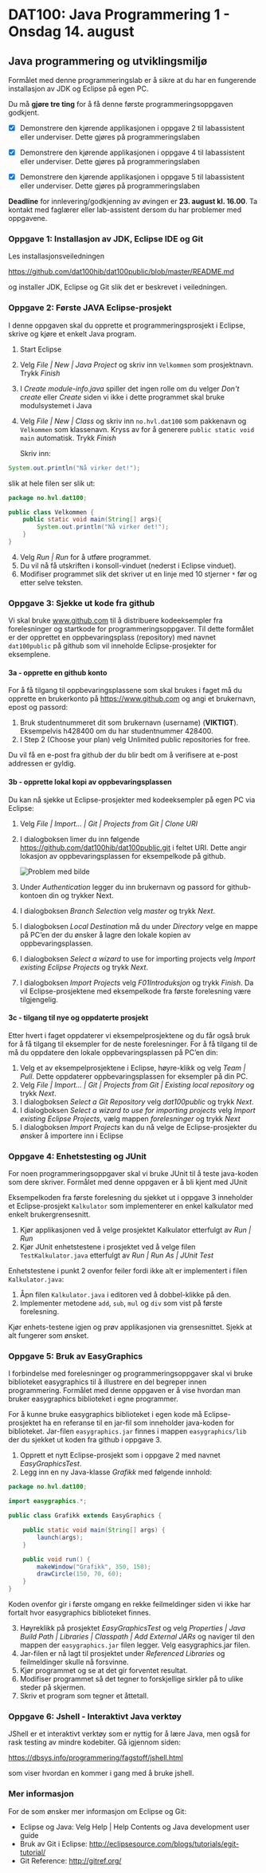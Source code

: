 # DAT100: Java Programmering 1 - Onsdag 14. august

## Java programmering og utviklingsmiljø

Formålet med denne programmeringslab er å sikre at du har en fungerende installasjon av JDK og Eclipse på egen PC.

Du må **gjøre tre ting** for å få denne første programmeringsoppgaven godkjent.

- [x] Demonstrere den kjørende applikasjonen i oppgave 2 til labassistent eller underviser. Dette gjøres på programmeringslaben

- [x] Demonstrere den kjørende applikasjonen i oppgave 4 til labassistent eller underviser. Dette gjøres på programmeringslaben

- [x] Demonstrere den kjørende applikasjonen i oppgave 5 til labassistent eller underviser. Dette gjøres på programmeringslaben

**Deadline** for innlevering/godkjenning av øvingen er **23. august kl. 16.00**.
Ta kontakt med faglærer eller lab-assistent dersom du har problemer med oppgavene.

### Oppgave 1: Installasjon av JDK, Eclipse IDE og Git

Les installasjonsveiledningen

https://github.com/dat100hib/dat100public/blob/master/README.md

og installer  JDK, Eclipse og Git slik det er beskrevet i veiledningen.

### Oppgave 2: Første JAVA Eclipse-prosjekt

I denne oppgaven skal du opprette et programmeringsprosjekt i Eclipse, skrive og kjøre et enkelt Java program.

1.	Start Eclipse
2.	Velg *File | New | Java Project* og skriv inn `Velkommen` som prosjektnavn. Trykk *Finish*
3. 	I *Create module-info.java* spiller det ingen rolle om du velger *Don't create* eller *Create* siden vi ikke i dette programmet skal bruke modulsystemet i Java
4.	Velg *File | New | Class* og skriv inn `no.hvl.dat100` som pakkenavn og `Velkommen` som klassenavn. Kryss av for å generere `public static void main` automatisk. Trykk *Finish*

    Skriv inn:

```java
System.out.println("Nå virker det!");
```

slik at hele filen ser slik ut:

```java
package no.hvl.dat100;

public class Velkommen {
    public static void main(String[] args){
    	System.out.println("Nå virker det!");
    }
}
```

4.	Velg *Run | Run* for å utføre programmet.
5.	Du vil nå få utskriften i konsoll-vinduet (nederst i Eclipse vinduet).
6.	Modifiser programmet slik det skriver ut en linje med 10 stjerner `*` før og etter selve teksten.

### Oppgave 3: Sjekke ut kode fra github

Vi skal bruke www.github.com til å distribuere kodeeksempler fra forelesninger og startkode for programmeringsoppgaver. Til dette formålet er der opprettet en oppbevaringsplass (repository) med navnet `dat100public` på github som vil inneholde Eclipse-prosjekter for eksemplene.

#### 3a - opprette en github konto

For å få tilgang til oppbevaringsplassene som skal brukes i faget må du opprette en brukerkonto på https://www.github.com og angi et brukernavn, epost og passord:

1. Bruk studentnummeret dit som brukernavn (username) (**VIKTIGT**). Eksempelvis h428400 om du har studentnummer 428400.
2. I Step 2 (Choose your plan) velg Unlimited public repositories for free.

Du vil få en e-post fra github der du blir bedt om å verifisere at e-post addressen er gyldig.

#### 3b - opprette lokal kopi av oppbevaringsplassen

Du kan nå sjekke ut Eclipse-prosjekter med kodeeksempler på egen PC via Eclipse:

1.	Velg *File | Import… | Git | Projects from Git | Clone URI*
2.	I dialogboksen limer du inn følgende https://github.com/dat100hib/dat100public.git i feltet URI. Dette angir lokasjon av oppbevaringsplassen for eksempelkode på github.

    ![Problem med bilde](assets/markdown-img-paste-20180802132017475.png)

3.	Under *Authentication* legger du inn brukernavn og passord for github-kontoen din og trykker Next.
4.	I dialogboksen *Branch Selection* velg *master* og trykk *Next*.
5.	I dialogboksen *Local Destination* må du under *Directory* velge en mappe på PC’en der du ønsker å lagre den lokale kopien av oppbevaringsplassen.
6.	I dialogboksen *Select a wizard* to use for importing projects velg *Import existing Eclipse Projects* og trykk *Next*.
7.	I dialogboksen *Import Projects* velg *F01Introduksjon* og trykk *Finish*. Da vil Eclipse-prosjektene med eksempelkode fra første forelesning være tilgjengelig.

#### 3c - tilgang til nye og oppdaterte prosjekt

Etter hvert i faget oppdaterer vi eksempelprosjektene og du får også bruk for å få tilgang til eksempler for de neste forelesninger. For å få tilgang til de må du oppdatere den lokale oppbevaringsplassen på PC’en din:

1.	Velg et av eksempelprosjektene i Eclipse, høyre-klikk og velg *Team | Pull*.   Dette oppdaterer oppbevaringsplassen for eksempler på din PC.
2.	Velg *File | Import… | Git | Projects from Git | Existing local repository* og trykk *Next*.
3.	I dialogboksen *Select a Git Repository* velg *dat100public* og trykk *Next*.
4.	I dialogboksen *Select a wizard to use for importing projects* velg *Import existing Eclipse Projects*, vælg mappen *forelesninger* og trykk *Next*
5.	I dialogboksen *Import Projects* kan du nå velge de Eclipse-prosjekter du ønsker å importere inn i Eclipse

### Oppgave 4: Enhetstesting og JUnit

For noen programmeringsoppgaver skal vi bruke JUnit til å teste java-koden som dere skriver. Formålet med denne oppgaven er å bli kjent med JUnit

Eksempelkoden fra første forelesning du sjekket ut i oppgave 3 inneholder et Eclipse-prosjekt `Kalkulator` som implementerer en enkel kalkulator med enkelt brukergrensesnitt.

1.	Kjør applikasjonen ved å velge prosjektet Kalkulator etterfulgt av *Run | Run*
2.	Kjør JUnit enhetstestene i prosjektet ved å velge filen `TestKalkulator.java` etterfulgt av  *Run | Run As | JUnit Test*

Enhetstestene i punkt 2 ovenfor feiler fordi ikke alt er implementert i filen `Kalkulator.java`:

1.	Åpn filen `Kalkulator.java` i editoren ved å dobbel-klikke på den.
2.	Implementer metodene `add`, `sub`, `mul` og `div` som vist på første forelesning.

Kjør enhets-testene igjen og prøv applikasjonen via grensesnittet. Sjekk at alt fungerer som ønsket.

### Oppgave 5: Bruk av EasyGraphics

I forbindelse med forelesninger og programmeringsoppgaver skal vi bruke biblioteket easygraphics til å illustrere en del begreper innen programmering. Formålet med denne oppgaven er å vise hvordan man bruker easygraphics biblioteket i egne programmer.

For å kunne bruke easygraphics biblioteket i egen kode må Eclipse-prosjektet ha en referanse til en jar-fil som inneholder java-koden for biblioteket. Jar-filen `easygraphics.jar` finnes i mappen `easygraphics/lib` der du sjekket ut koden fra github i oppgave 3.

1.	Opprett et nytt Eclipse-prosjekt som i oppgave 2 med navnet *EasyGraphicsTest*.
2.	Legg inn en ny Java-klasse *Grafikk* med følgende innhold:

```java
package no.hvl.dat100;

import easygraphics.*;

public class Grafikk extends EasyGraphics {

	public static void main(String[] args) {
		launch(args);
	}

	public void run() {
		makeWindow("Grafikk", 350, 150);
		drawCircle(150, 70, 60);
	}
}
```

Koden ovenfor gir i første omgang en rekke feilmeldinger siden vi ikke har fortalt hvor easygraphics biblioteket finnes.

3.	Høyreklikk på prosjektet *EasyGraphicsTest* og velg *Properties | Java Build Path | Libraries | Classpath | Add External JARs* og naviger til den mappen der `easygraphics.jar` filen legger. Velg easygraphics.jar filen.
4.	Jar-filen er nå lagt til prosjektet under *Referenced Libraries* og feilmeldinger skulle nå forsvinne.
5.	Kjør programmet og se at det gir forventet resultat.
6.	Modifiser programmet så det tegner to forskjellige sirkler på to ulike steder på skjermen.
7.	Skriv et program som tegner et åttetall.

### Oppgave 6: Jshell - Interaktivt Java verktøy

JShell er et interaktivt verktøy som er nyttig for å lære Java, men også for rask testing av mindre kodebiter. Gå igjennom siden:

https://dbsys.info/programmering/fagstoff/jshell.html

som viser hvordan en kommer i gang med å bruke jshell.

### Mer informasjon

For de som ønsker mer informasjon om Eclipse og Git:

-	Eclipse og Java: Velg  Help | Help Contents og Java development user guide
-	Bruk av Git i Eclipse: http://eclipsesource.com/blogs/tutorials/egit-tutorial/  
-	Git Reference: http://gitref.org/
